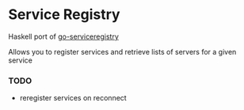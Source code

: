 # Service Registry

Haskell port of [go-serviceregistry](https://github.com/koofr/go-serviceregistry)

Allows you to register services and retrieve lists of servers for a given service

### TODO

- reregister services on reconnect
